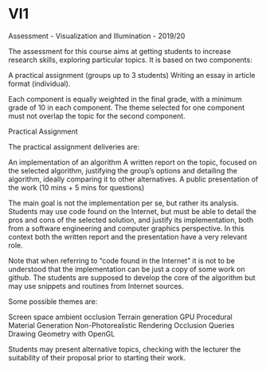 # VI1
Assessment - Visualization and Illumination - 2019/20

The assessment for this course aims at getting students to increase research skills, exploring particular topics. It is based on two components:

A practical assignment (groups up to 3 students)
Writing an essay in article format (individual).

Each component is equally weighted in the final grade, with a minimum grade of 10 in each component. The theme selected for one component must not overlap the topic for the second component.

Practical Assignment

The practical assignment deliveries are:

An implementation of an algorithm
A written report on the topic, focused on the selected algorithm, justifying the group’s options and detailing the algorithm, ideally comparing it to other alternatives.
A public presentation of the work (10 mins + 5 mins for questions)

The main goal is not the implementation per se, but rather its analysis. Students may use code found on the Internet, but must be able to detail the pros and cons of the selected solution, and justify its implementation, both from a software engineering and computer graphics perspective. In this context both the written report and the presentation have a very relevant role.

Note that when referring to “code found in the Internet” it is not to be understood that the implementation can be just a copy of some work on github. The students are supposed to develop the core of the algorithm but may use snippets and routines from Internet sources.

Some possible themes are:

Screen space ambient occlusion
Terrain generation
GPU Procedural Material Generation
Non-Photorealistic Rendering
Occlusion Queries
Drawing Geometry with OpenGL

Students may present alternative topics, checking with the lecturer the suitability of their proposal prior to starting their work.
